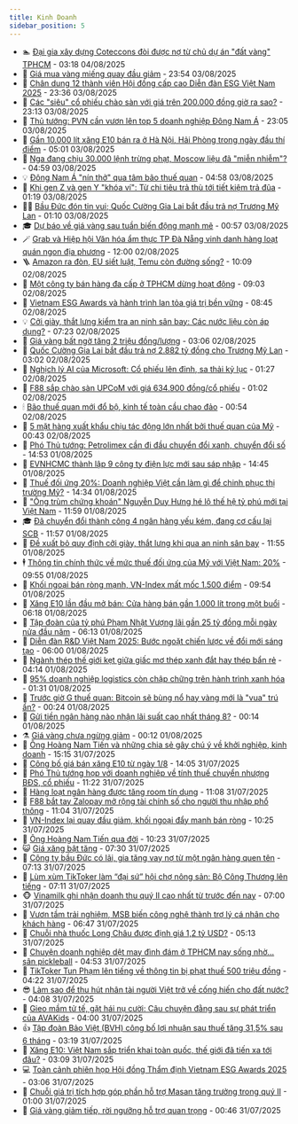 ```yaml
---
title: Kinh Doanh
sidebar_position: 5
---
```


<!-- dantri-kinh-doanh:START -->
- 🏊 [Đại gia xây dựng Coteccons đòi được nợ từ chủ dự án &quot;đất vàng&quot; TPHCM](https://dantri.com.vn/kinh-doanh/dai-gia-xay-dung-coteccons-doi-duoc-no-tu-chu-du-an-dat-vang-tphcm-20250804064550926.htm) - 03:18 04/08/2025
- 🦆 [Giá mua vàng miếng quay đầu giảm](https://dantri.com.vn/kinh-doanh/gia-mua-vang-mieng-quay-dau-giam-20250804063323934.htm) - 23:54 03/08/2025
- 🦄 [Chân dung 12 thành viên Hội đồng cấp cao Diễn đàn ESG Việt Nam 2025](https://dantri.com.vn/kinh-doanh/chan-dung-12-thanh-vien-hoi-dong-cap-cao-dien-dan-esg-viet-nam-2025-20250725122626473.htm) - 23:36 03/08/2025
- 🌝 [Các &quot;siêu&quot; cổ phiếu chào sàn với giá trên 200.000 đồng giờ ra sao?](https://dantri.com.vn/kinh-doanh/cac-sieu-co-phieu-chao-san-voi-gia-tren-200000-dong-gio-ra-sao-20250803155023976.htm) - 23:13 03/08/2025
- 💃 [Thủ tướng: PVN cần vươn lên top 5 doanh nghiệp Đông Nam Á](https://dantri.com.vn/kinh-doanh/thu-tuong-pvn-can-vuon-len-top-5-doanh-nghiep-dong-nam-a-20250803184325679.htm) - 23:05 03/08/2025
- 🦏 [Gần 10.000 lít xăng E10 bán ra ở Hà Nội, Hải Phòng trong ngày đầu thí điểm](https://dantri.com.vn/kinh-doanh/gan-10000-lit-xang-e10-ban-ra-o-ha-noi-hai-phong-trong-ngay-dau-thi-diem-20250803003138467.htm) - 05:01 03/08/2025
- 🦩 [Nga đang chịu 30.000 lệnh trừng phạt, Moscow liệu đã &quot;miễn nhiễm&quot;?](https://dantri.com.vn/kinh-doanh/nga-dang-chiu-30000-lenh-trung-phat-moscow-lieu-da-mien-nhiem-20250803001914191.htm) - 04:59 03/08/2025
- 💡 [Đông Nam Á &quot;nín thở&quot; qua tâm bão thuế quan](https://dantri.com.vn/kinh-doanh/dong-nam-a-nin-tho-qua-tam-bao-thue-quan-20250802113611748.htm) - 04:58 03/08/2025
- 🌊 [Khi gen Z và gen Y &quot;khóa ví&quot;: Từ chi tiêu trả thù tới tiết kiệm trả đũa](https://dantri.com.vn/kinh-doanh/khi-gen-z-va-gen-y-khoa-vi-tu-chi-tieu-tra-thu-toi-tiet-kiem-tra-dua-20250731233856667.htm) - 01:19 03/08/2025
- 🧑‍💻 [Bầu Đức đón tin vui; Quốc Cường Gia Lai bắt đầu trả nợ Trương Mỹ Lan](https://dantri.com.vn/kinh-doanh/bau-duc-don-tin-vui-quoc-cuong-gia-lai-bat-dau-tra-no-truong-my-lan-20250803075643696.htm) - 01:10 03/08/2025
- 🎓 [Dự báo về giá vàng sau tuần biến động mạnh mẽ](https://dantri.com.vn/kinh-doanh/du-bao-ve-gia-vang-sau-tuan-bien-dong-manh-me-20250802232321977.htm) - 00:57 03/08/2025
- 🪄 [Grab và Hiệp hội Văn hóa ẩm thực TP Đà Nẵng vinh danh hàng loạt quán ngon địa phương](https://dantri.com.vn/kinh-doanh/grab-va-hiep-hoi-van-hoa-am-thuc-tp-da-nang-vinh-danh-hang-loat-quan-ngon-dia-phuong-20250802181349013.htm) - 12:00 02/08/2025
- 🪜 [Amazon ra đòn, EU siết luật, Temu còn đường sống?](https://dantri.com.vn/kinh-doanh/amazon-ra-don-eu-siet-luat-temu-con-duong-song-20250730230428108.htm) - 10:09 02/08/2025
- 🦄 [Một công ty bán hàng đa cấp ở TPHCM dừng hoạt động](https://dantri.com.vn/kinh-doanh/mot-cong-ty-ban-hang-da-cap-o-tphcm-dung-hoat-dong-20250802152229855.htm) - 09:03 02/08/2025
- 💯 [Vietnam ESG Awards và hành trình lan tỏa giá trị bền vững](https://dantri.com.vn/kinh-doanh/vietnam-esg-awards-va-hanh-trinh-lan-toa-gia-tri-ben-vung-20250731101240131.htm) - 08:45 02/08/2025
- 💡 [Cởi giày, thắt lưng kiểm tra an ninh sân bay: Các nước liệu còn áp dụng?](https://dantri.com.vn/kinh-doanh/coi-giay-that-lung-kiem-tra-an-ninh-san-bay-cac-nuoc-lieu-con-ap-dung-20250802012258581.htm) - 07:23 02/08/2025
- 🧰 [Giá vàng bất ngờ tăng 2 triệu đồng/lượng](https://dantri.com.vn/kinh-doanh/gia-vang-bat-ngo-tang-2-trieu-dongluong-20250802072323707.htm) - 03:06 02/08/2025
- 🎊 [Quốc Cường Gia Lai bắt đầu trả nợ 2.882 tỷ đồng cho Trương Mỹ Lan](https://dantri.com.vn/kinh-doanh/quoc-cuong-gia-lai-bat-dau-tra-no-2882-ty-dong-cho-truong-my-lan-20250802095406435.htm) - 03:02 02/08/2025
- 🔭 [Nghịch lý AI của Microsoft: Cổ phiếu lên đỉnh, sa thải kỷ lục](https://dantri.com.vn/kinh-doanh/nghich-ly-ai-cua-microsoft-co-phieu-len-dinh-sa-thai-ky-luc-20250731001718448.htm) - 01:27 02/08/2025
- 💼 [F88 sắp chào sàn UPCoM với giá 634.900 đồng/cổ phiếu](https://dantri.com.vn/kinh-doanh/f88-sap-chao-san-upcom-voi-gia-634900-dongco-phieu-20250801203227346.htm) - 01:02 02/08/2025
- 🕯 [Bão thuế quan mới đổ bộ, kinh tế toàn cầu chao đảo](https://dantri.com.vn/kinh-doanh/bao-thue-quan-moi-do-bo-kinh-te-toan-cau-chao-dao-20250801233316231.htm) - 00:54 02/08/2025
- 🫣 [5 mặt hàng xuất khẩu chịu tác động lớn nhất bởi thuế quan của Mỹ](https://dantri.com.vn/kinh-doanh/5-mat-hang-xuat-khau-chiu-tac-dong-lon-nhat-boi-thue-quan-cua-my-20250801225926441.htm) - 00:43 02/08/2025
- 🤠 [Phó Thủ tướng: Petrolimex cần đi đầu chuyển đổi xanh, chuyển đổi số](https://dantri.com.vn/kinh-doanh/pho-thu-tuong-petrolimex-can-di-dau-chuyen-doi-xanh-chuyen-doi-so-20250801201603575.htm) - 14:53 01/08/2025
- 🌈 [EVNHCMC thành lập 9 công ty điện lực mới sau sáp nhập](https://dantri.com.vn/kinh-doanh/evnhcmc-thanh-lap-9-cong-ty-dien-luc-moi-sau-sap-nhap-20250801203335382.htm) - 14:45 01/08/2025
- 🦅 [Thuế đối ứng 20%: Doanh nghiệp Việt cần làm gì để chinh phục thị trường Mỹ?](https://dantri.com.vn/kinh-doanh/thue-doi-ung-20-doanh-nghiep-viet-can-lam-gi-de-chinh-phuc-thi-truong-my-20250801204506796.htm) - 14:34 01/08/2025
- 🌁 [&quot;Ông trùm chứng khoán&quot; Nguyễn Duy Hưng hé lộ thế hệ tỷ phú mới tại Việt Nam](https://dantri.com.vn/kinh-doanh/ong-trum-chung-khoan-nguyen-duy-hung-he-lo-the-he-ty-phu-moi-tai-viet-nam-20250801145333321.htm) - 11:59 01/08/2025
- 🎓 [Đã chuyển đổi thành công 4 ngân hàng yếu kém, đang cơ cấu lại SCB](https://dantri.com.vn/kinh-doanh/da-chuyen-doi-thanh-cong-4-ngan-hang-yeu-kem-dang-co-cau-lai-scb-20250801134835884.htm) - 11:57 01/08/2025
- 📝 [Đề xuất bỏ quy định cởi giày, thắt lưng khi qua an ninh sân bay](https://dantri.com.vn/kinh-doanh/de-xuat-bo-quy-dinh-coi-giay-that-lung-khi-qua-an-ninh-san-bay-20250801160655878.htm) - 11:55 01/08/2025
- 🕴 [Thông tin chính thức về mức thuế đối ứng của Mỹ với Việt Nam: 20%](https://dantri.com.vn/kinh-doanh/thong-tin-chinh-thuc-ve-muc-thue-doi-ung-cua-my-voi-viet-nam-20-20250801164309447.htm) - 09:55 01/08/2025
- 🧰 [Khối ngoại bán ròng mạnh, VN-Index mất mốc 1.500 điểm](https://dantri.com.vn/kinh-doanh/khoi-ngoai-ban-rong-manh-vn-index-mat-moc-1500-diem-20250801160902924.htm) - 09:54 01/08/2025
- 🤖 [Xăng E10 lần đầu mở bán: Cửa hàng bán gần 1.000 lít trong một buổi](https://dantri.com.vn/kinh-doanh/xang-e10-lan-dau-mo-ban-cua-hang-ban-gan-1000-lit-trong-mot-buoi-20250801122547750.htm) - 06:18 01/08/2025
- 🤠 [Tập đoàn của tỷ phú Phạm Nhật Vượng lãi gần 25 tỷ đồng mỗi ngày nửa đầu năm](https://dantri.com.vn/kinh-doanh/tap-doan-cua-ty-phu-pham-nhat-vuong-lai-gan-25-ty-dong-moi-ngay-nua-dau-nam-20250801100643262.htm) - 06:13 01/08/2025
- 🌮 [Diễn đàn R&amp;D Việt Nam 2025: Bước ngoặt chiến lược về đổi mới sáng tạo](https://dantri.com.vn/kinh-doanh/dien-dan-rd-viet-nam-2025-buoc-ngoat-chien-luoc-ve-doi-moi-sang-tao-20250801104636939.htm) - 06:00 01/08/2025
- 🦄 [Ngành thép thế giới kẹt giữa giấc mơ thép xanh đắt hay thép bẩn rẻ](https://dantri.com.vn/kinh-doanh/nganh-thep-the-gioi-ket-giua-giac-mo-thep-xanh-dat-hay-thep-ban-re-20250729214943879.htm) - 04:14 01/08/2025
- 👺 [95% doanh nghiệp logistics còn chập chững trên hành trình xanh hóa](https://dantri.com.vn/kinh-doanh/95-doanh-nghiep-logistics-con-chap-chung-tren-hanh-trinh-xanh-hoa-20250731180159631.htm) - 01:31 01/08/2025
- 🤗 [Trước giờ G thuế quan: Bitcoin sẽ bùng nổ hay vàng mới là &quot;vua&quot; trú ẩn?](https://dantri.com.vn/kinh-doanh/truoc-gio-g-thue-quan-bitcoin-se-bung-no-hay-vang-moi-la-vua-tru-an-20250801001221350.htm) - 00:24 01/08/2025
- 💪 [Gửi tiền ngân hàng nào nhận lãi suất cao nhất tháng 8?](https://dantri.com.vn/kinh-doanh/gui-tien-ngan-hang-nao-nhan-lai-suat-cao-nhat-thang-8-20250801062530180.htm) - 00:14 01/08/2025
- ⚗️ [Giá vàng chưa ngừng giảm](https://dantri.com.vn/kinh-doanh/gia-vang-chua-ngung-giam-20250801070536718.htm) - 00:12 01/08/2025
- 🧠 [Ông Hoàng Nam Tiến và những chia sẻ gây chú ý về khởi nghiệp, kinh doanh](https://dantri.com.vn/kinh-doanh/ong-hoang-nam-tien-va-nhung-chia-se-gay-chu-y-ve-khoi-nghiep-kinh-doanh-20250731180613761.htm) - 15:15 31/07/2025
- 🗽 [Công bố giá bán xăng E10 từ ngày 1/8](https://dantri.com.vn/kinh-doanh/cong-bo-gia-ban-xang-e10-tu-ngay-18-20250731192513701.htm) - 14:05 31/07/2025
- 🫣 [Phó Thủ tướng họp với doanh nghiệp về tính thuế chuyển nhượng BĐS, cổ phiếu](https://dantri.com.vn/kinh-doanh/pho-thu-tuong-hop-voi-doanh-nghiep-ve-tinh-thue-chuyen-nhuong-bds-co-phieu-20250731181912836.htm) - 11:22 31/07/2025
- 🫣 [Hàng loạt ngân hàng được tăng room tín dụng](https://dantri.com.vn/kinh-doanh/hang-loat-ngan-hang-duoc-tang-room-tin-dung-20250731162507704.htm) - 11:08 31/07/2025
- 🫣 [F88 bắt tay Zalopay mở rộng tài chính số cho người thu nhập phổ thông](https://dantri.com.vn/kinh-doanh/f88-bat-tay-zalopay-mo-rong-tai-chinh-so-cho-nguoi-thu-nhap-pho-thong-20250731174846245.htm) - 11:04 31/07/2025
- 💂 [VN-Index lại quay đầu giảm, khối ngoại đẩy mạnh bán ròng](https://dantri.com.vn/kinh-doanh/vn-index-lai-quay-dau-giam-khoi-ngoai-day-manh-ban-rong-20250731162222239.htm) - 10:25 31/07/2025
- 💫 [Ông Hoàng Nam Tiến qua đời](https://dantri.com.vn/kinh-doanh/ong-hoang-nam-tien-qua-doi-20250731172307104.htm) - 10:23 31/07/2025
- 😺 [Giá xăng bật tăng](https://dantri.com.vn/kinh-doanh/gia-xang-bat-tang-20250731142140158.htm) - 07:30 31/07/2025
- 🦆 [Công ty bầu Đức có lãi, gia tăng vay nợ từ một ngân hàng quen tên](https://dantri.com.vn/kinh-doanh/cong-ty-bau-duc-co-lai-gia-tang-vay-no-tu-mot-ngan-hang-quen-ten-20250731131426487.htm) - 07:13 31/07/2025
- 👀 [Lùm xùm TikToker làm “đại sứ” hội chợ nông sản: Bộ Công Thương lên tiếng](https://dantri.com.vn/kinh-doanh/lum-xum-tiktoker-lam-dai-su-hoi-cho-nong-san-bo-cong-thuong-len-tieng-20250731131431982.htm) - 07:11 31/07/2025
- 🐵 [Vinamilk ghi nhận doanh thu quý II cao nhất từ trước đến nay](https://dantri.com.vn/kinh-doanh/vinamilk-ghi-nhan-doanh-thu-quy-ii-cao-nhat-tu-truoc-den-nay-20250731105811935.htm) - 07:00 31/07/2025
- 🤖 [Vươn tầm trải nghiệm, MSB biến công nghệ thành trợ lý cá nhân cho khách hàng](https://dantri.com.vn/kinh-doanh/vuon-tam-trai-nghiem-msb-bien-cong-nghe-thanh-tro-ly-ca-nhan-cho-khach-hang-20250731125447134.htm) - 06:47 31/07/2025
- 💂 [Chuỗi nhà thuốc Long Châu được định giá 1,2 tỷ USD?](https://dantri.com.vn/kinh-doanh/chuoi-nha-thuoc-long-chau-duoc-dinh-gia-12-ty-usd-20250730121645971.htm) - 05:13 31/07/2025
- 🦆 [Chuyện doanh nghiệp dệt may đình đám ở TPHCM nay sống nhờ… sân pickleball](https://dantri.com.vn/kinh-doanh/chuyen-doanh-nghiep-det-may-dinh-dam-o-tphcm-nay-song-nho-san-pickleball-20250730205138897.htm) - 04:53 31/07/2025
- 🦅 [TikToker Tun Phạm lên tiếng về thông tin bị phạt thuế 500 triệu đồng](https://dantri.com.vn/kinh-doanh/tiktoker-tun-pham-len-tieng-ve-thong-tin-bi-phat-thue-500-trieu-dong-20250731094109498.htm) - 04:22 31/07/2025
- 😎 [Làm sao để thu hút nhân tài người Việt trở về cống hiến cho đất nước?](https://dantri.com.vn/kinh-doanh/lam-sao-de-thu-hut-nhan-tai-nguoi-viet-tro-ve-cong-hien-cho-dat-nuoc-20250731102724613.htm) - 04:08 31/07/2025
- 🐎 [Gieo mầm tử tế, gặt hái nụ cười: Câu chuyện đằng sau sự phát triển của AVAKids](https://dantri.com.vn/kinh-doanh/gieo-mam-tu-te-gat-hai-nu-cuoi-cau-chuyen-dang-sau-su-phat-trien-cua-avakids-20250731105155995.htm) - 04:00 31/07/2025
- 👍 [Tập đoàn Bảo Việt &lpar;BVH&rpar; công bố lợi nhuận sau thuế tăng 31,5% sau 6 tháng](https://dantri.com.vn/kinh-doanh/tap-doan-bao-viet-bvh-cong-bo-loi-nhuan-sau-thue-tang-315-sau-6-thang-20250731100757725.htm) - 03:19 31/07/2025
- 🦒 [Xăng E10: Việt Nam sắp triển khai toàn quốc, thế giới đã tiến xa tới đâu?](https://dantri.com.vn/kinh-doanh/xang-e10-viet-nam-sap-trien-khai-toan-quoc-the-gioi-da-tien-xa-toi-dau-20250731022844316.htm) - 03:09 31/07/2025
- 💻 [Toàn cảnh phiên họp Hội đồng Thẩm định Vietnam ESG Awards 2025](https://dantri.com.vn/kinh-doanh/toan-canh-phien-hop-hoi-dong-tham-dinh-vietnam-esg-awards-2025-20250730194801958.htm) - 03:06 31/07/2025
- 👺 [Chuỗi giá trị tích hợp góp phần hỗ trợ Masan tăng trưởng trong quý II](https://dantri.com.vn/kinh-doanh/chuoi-gia-tri-tich-hop-gop-phan-ho-tro-masan-tang-truong-trong-quy-ii-20250730184523536.htm) - 01:00 31/07/2025
- 🧐 [Giá vàng giảm tiếp, rời ngưỡng hỗ trợ quan trọng](https://dantri.com.vn/kinh-doanh/gia-vang-giam-tiep-roi-nguong-ho-tro-quan-trong-20250731004734265.htm) - 00:46 31/07/2025<!-- dantri-kinh-doanh:END -->
